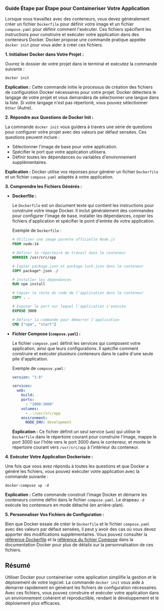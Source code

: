 ### Guide Étape par Étape pour Containeriser Votre Application

Lorsque vous travaillez avec des conteneurs, vous devez généralement créer un
fichier `Dockerfile` pour définir votre image et un fichier `compose.yaml` pour
définir comment l'exécuter. Ces fichiers spécifient les instructions pour
construire et exécuter votre application dans des conteneurs Docker. Docker
propose une commande pratique appelée `docker init` pour vous aider à créer ces
fichiers.

**1. Initialiser Docker dans Votre Projet :**

Ouvrez le dossier de votre projet dans le terminal et exécutez la commande
suivante :

```
docker init
```

**Explication :** Cette commande initie le processus de création des fichiers de
configuration Docker nécessaires pour votre projet. Docker détectera le langage
de votre projet et vous demandera de sélectionner une langue dans la liste. Si
votre langage n'est pas répertorié, vous pouvez sélectionner `Other` (Autre).

**2. Répondre aux Questions de Docker Init :**

La commande `docker init` vous guidera à travers une série de questions pour
configurer votre projet avec des valeurs par défaut sensées. Ces questions
peuvent inclure :

- Sélectionner l'image de base pour votre application.
- Spécifier le port que votre application utilisera.
- Définir toutes les dépendances ou variables d'environnement supplémentaires.

**Explication :** Docker utilise vos réponses pour générer un fichier
`Dockerfile` et un fichier `compose.yaml` adaptés à votre application.

**3. Comprendre les Fichiers Générés :**

- **Dockerfile :**

  Le `Dockerfile` est un document texte qui contient les instructions pour
  construire votre image Docker. Il inclut généralement des commandes pour
  configurer l'image de base, installer les dépendances, copier les fichiers
  d'application et spécifier le point d'entrée de votre application.

  Exemple de `Dockerfile` :

  ```dockerfile
  # Utiliser une image parente officielle Node.js
  FROM node:14

  # Définir le répertoire de travail dans le conteneur
  WORKDIR /usr/src/app

  # Copier package.json et package-lock.json dans le conteneur
  COPY package*.json ./

  # Installer les dépendances
  RUN npm install

  # Copier le reste du code de l'application dans le conteneur
  COPY . .

  # Exposer le port sur lequel l'application s'exécute
  EXPOSE 3000

  # Définir la commande pour démarrer l'application
  CMD ["npm", "start"]
  ```

- **Fichier Compose (`compose.yaml`) :**

  Le fichier `compose.yaml` définit les services qui composent votre
  application, ainsi que leurs configurations. Il spécifie comment construire et
  exécuter plusieurs conteneurs dans le cadre d'une seule pile d'application.

  Exemple de `compose.yaml` :

  ```yaml
  version: "3.8"

  services:
    web:
      build: .
      ports:
        - "3000:3000"
      volumes:
        - .:/usr/src/app
      environment:
        NODE_ENV: development
  ```

  **Explication :** Ce fichier définit un seul service (`web`) qui utilise le
  `Dockerfile` dans le répertoire courant pour construire l'image, mappe le port
  3000 sur l'hôte vers le port 3000 dans le conteneur, et monte le répertoire
  courant vers `/usr/src/app` à l'intérieur du conteneur.

**4. Exécuter Votre Application Dockerisée :**

Une fois que vous avez répondu à toutes les questions et que Docker a généré les
fichiers, vous pouvez exécuter votre application avec la commande suivante :

```
docker-compose up -d
```

**Explication :** Cette commande construit l'image Docker et démarre les
conteneurs comme défini dans le fichier `compose.yaml`. Le drapeau `-d` exécute
les conteneurs en mode détaché (en arrière-plan).

**5. Personnaliser Vos Fichiers de Configuration :**

Bien que Docker essaie de créer le `Dockerfile` et le fichier `compose.yaml`
avec des valeurs par défaut sensées, il peut y avoir des cas où vous devez
apporter des modifications supplémentaires. Vous pouvez consulter la [référence
Dockerfile](https://docs.docker.com/engine/reference/builder/) et la [référence
du fichier Compose](https://docs.docker.com/compose/compose-file/) dans la
documentation Docker pour plus de détails sur la personnalisation de ces
fichiers.

## Résumé

Utiliser Docker pour containeriser votre application simplifie la gestion et le
déploiement de votre logiciel. La commande `docker init` vous aide à démarrer
rapidement en générant les fichiers de configuration nécessaires. Avec ces
fichiers, vous pouvez construire et exécuter votre application dans un
environnement cohérent et reproductible, rendant le développement et le
déploiement plus efficaces.
